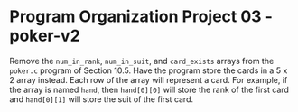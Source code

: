 # Program Organization Project 03 - poker-v2

Remove the `num_in_rank`, `num_in_suit`, and `card_exists` arrays from the `poker.c` program of Section 10.5. Have the program store the cards in a 5 x 2 array instead. Each row of the array will represent a card. For example, if the array is named `hand`, then `hand[0][0]` will store the rank of the first card and `hand[0][1]` will store the suit of the first card.
